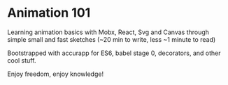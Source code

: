 # Animation 101

Learning animation basics with Mobx, React, Svg and Canvas
through simple small and fast sketches (~20 min to write, less ~1 minute to read)

Bootstrapped with accurapp for ES6, babel stage 0, decorators, and other cool stuff.

Enjoy freedom, enjoy knowledge!
